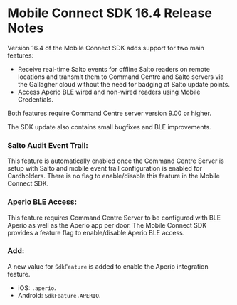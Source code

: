 # Mobile Connect SDK 16.4 Release Notes

Version 16.4 of the Mobile Connect SDK adds support for two main features:

- Receive real-time Salto events for offline Salto readers on remote locations and transmit them to Command Centre and Salto servers via the Gallagher cloud without the need for badging at Salto update points.
- Access Aperio BLE wired and non-wired readers using Mobile Credentials.

Both features require Command Centre server version 9.00 or higher.

The SDK update also contains small bugfixes and BLE improvements.

### Salto Audit Event Trail:
This feature is automatically enabled once the Command Centre Server is setup with Salto and mobile event trail configuration is enabled for Cardholders.
There is no flag to enable/disable this feature in the Mobile Connect SDK.

### Aperio BLE Access:
This feature requires Command Centre Server to be configured with BLE Aperio as well as the Aperio app per door.
The Mobile Connect SDK provides a feature flag to enable/disable Aperio BLE access.


### Add:
A new value for `SdkFeature` is added to enable the Aperio integration feature.
* iOS: `.aperio`.
* Android: `SdkFeature.APERIO`.

